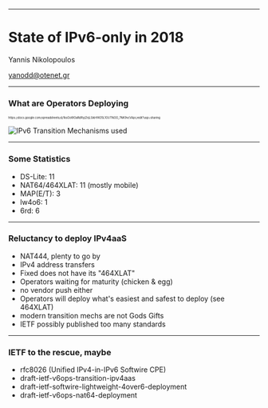 
---

# State of IPv6-only in 2018
Yannis Nikolopoulos

yanodd@otenet.gr

---

### What are Operators Deploying

<span style="font-size:0.4em">
https://docs.google.com/spreadsheets/d/1ksOoWOaRdRyjZnjLSikHf4O5L1OUTNOO_7NK9vcVApc/edit?usp=sharing
</span>

![IPv6 Transition Mechanisms used](http://138.otenet.gr/trans-part.png)

---

### Some Statistics

- DS-Lite:       11
- NAT64/464XLAT: 11 (mostly mobile)
- MAP(E/T):      3
- lw4o6:         1
- 6rd:           6

---

### Reluctancy to deploy IPv4aaS

- NAT444, plenty to go by
- IPv4 address transfers
- Fixed does not have its "464XLAT"
- Operators waiting for maturity (chicken & egg)
- no vendor push either
- Operators will deploy what's easiest and safest to deploy (see 464XLAT)
- modern transition mechs are not Gods Gifts
- IETF possibly published too many standards

---

### IETF to the rescue, maybe

- rfc8026 (Unified IPv4-in-IPv6 Softwire CPE)
- draft-ietf-v6ops-transition-ipv4aas
- draft-ietf-softwire-lightweight-4over6-deployment
- draft-ietf-v6ops-nat64-deployment

